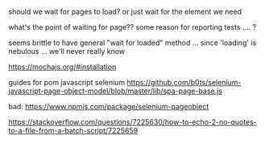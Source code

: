 should we wait for pages to load?  or just wait for the element we need

what's the point of waiting for page?? some reason for reporting tests .... ?

seems brittle to have general "wait for loaded" method ... since 'loading' is nebulous ... we'll never really know


https://mochajs.org/#installation


guides for pom javascript selenium
https://github.com/b0ts/selenium-javascript-page-object-model/blob/master/lib/spa-page-base.js

bad: https://www.npmjs.com/package/selenium-pageobject

https://stackoverflow.com/questions/7225630/how-to-echo-2-no-quotes-to-a-file-from-a-batch-script/7225659
